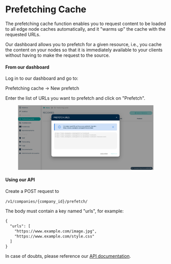 # Prefetching Cache

The prefetching cache function enables you to request content to be loaded to all edge node caches automatically, and it "warms up" the cache with the requested URLs.

Our dashboard allows you to prefetch for a given resource, i.e., you cache the content on your nodes so that it is immediately available to your clients without having to make the request to the source.

#### From our dashboard

Log in to our dashboard and go to:

Prefetching cache -> New prefetch

Enter the list of URLs you want to prefetch and click on "Prefetch".

<figure><img src="../../.gitbook/assets/image (88).png" alt=""><figcaption></figcaption></figure>

#### Using our API

Create a POST request to&#x20;

`/v1/companies/{company_id}/prefetch/`

The body must contain a key named "urls", for example:

```
{
  "urls": [
    "https://www.example.com/image.jpg",
    "https://www.example.com/style.css"
  ]
}
```

In case of doubts, please reference our [API documentation](https://api.transparentcdn.com/docs).

